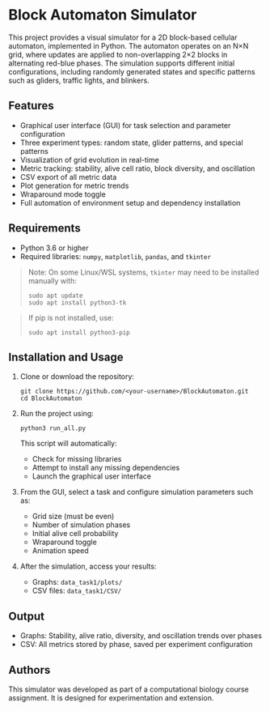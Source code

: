 # Block Automaton Simulator

This project provides a visual simulator for a 2D block-based cellular automaton, implemented in Python. The automaton operates on an N×N grid, where updates are applied to non-overlapping 2×2 blocks in alternating red-blue phases. The simulation supports different initial configurations, including randomly generated states and specific patterns such as gliders, traffic lights, and blinkers.

## Features

- Graphical user interface (GUI) for task selection and parameter configuration
- Three experiment types: random state, glider patterns, and special patterns
- Visualization of grid evolution in real-time
- Metric tracking: stability, alive cell ratio, block diversity, and oscillation
- CSV export of all metric data
- Plot generation for metric trends
- Wraparound mode toggle
- Full automation of environment setup and dependency installation

## Requirements

- Python 3.6 or higher
- Required libraries: `numpy`, `matplotlib`, `pandas`, and `tkinter`

> Note: On some Linux/WSL systems, `tkinter` may need to be installed manually with:
> ```
> sudo apt update
> sudo apt install python3-tk
> ```

> If pip is not installed, use:
> ```
> sudo apt install python3-pip
> ```

## Installation and Usage

1. Clone or download the repository:
   ```
   git clone https://github.com/<your-username>/BlockAutomaton.git
   cd BlockAutomaton
   ```

2. Run the project using:
   ```
   python3 run_all.py
   ```

   This script will automatically:
   - Check for missing libraries
   - Attempt to install any missing dependencies
   - Launch the graphical user interface

3. From the GUI, select a task and configure simulation parameters such as:
   - Grid size (must be even)
   - Number of simulation phases
   - Initial alive cell probability
   - Wraparound toggle
   - Animation speed

4. After the simulation, access your results:
   - Graphs: `data_task1/plots/`
   - CSV files: `data_task1/CSV/`

## Output

- Graphs: Stability, alive ratio, diversity, and oscillation trends over phases
- CSV: All metrics stored by phase, saved per experiment configuration

## Authors

This simulator was developed as part of a computational biology course assignment. It is designed for experimentation and extension.
